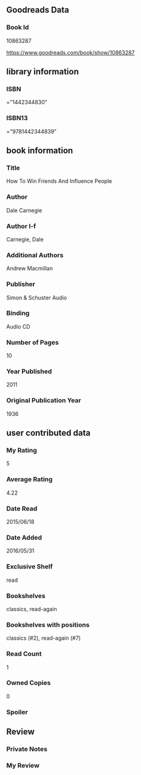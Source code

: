 <!-- This template shows how to bulk convert all columns of data into one markdown file -->
<!-- caveat: KeyError if there's a mismatch. Empty values output nothing -->

## Goodreads Data

### Book Id 

10863287

https://www.goodreads.com/book/show/10863287

## library information

### ISBN 
="1442344830"

### ISBN13 
="9781442344839"

## book information

### Title
How To Win Friends And Influence People

### Author 
Dale Carnegie

### Author l-f 
Carnegie, Dale

### Additional Authors
Andrew Macmillan

### Publisher 
Simon & Schuster Audio

### Binding
Audio CD

### Number of Pages
10

### Year Published
2011

### Original Publication Year 
1936

## user contributed data

### My Rating
5

### Average Rating
4.22

### Date Read
2015/06/18

### Date Added
2016/05/31

### Exclusive Shelf
read

### Bookshelves
classics, read-again

### Bookshelves with positions
classics (#2), read-again (#7)

### Read Count
1

### Owned Copies
0

### Spoiler 


## Review

### Private Notes


### My Review
